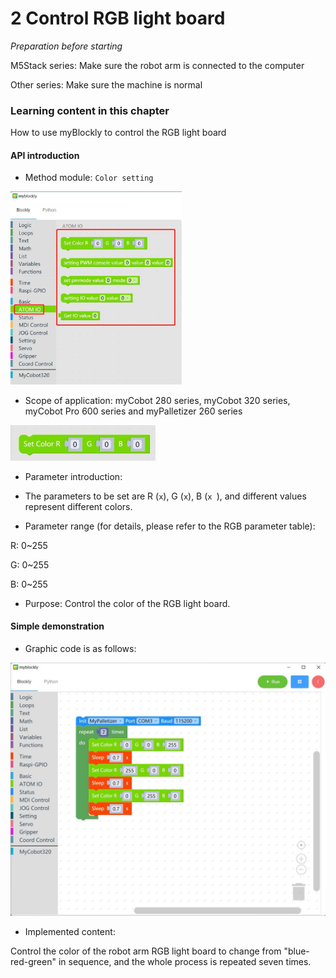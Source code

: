 # 2 Control RGB light board

<i>Preparation before starting</i>

M5Stack series: Make sure the robot arm is connected to the computer 

Other series: Make sure the machine is normal

### Learning content in this chapter

How to use myBlockly to control the RGB light board

#### API introduction

* Method module: `Color setting`

<img src="../../../../resource\3-FunctionsAndApplications\6.developmentGuide\myBlocklyAndUlFlow\controlRGB/set color API 1.jpg" style="zoom:33%;" />

* Scope of application: myCobot 280 series, myCobot 320 series, myCobot Pro 600 series and myPalletizer 260 series

<img src="../../../../resource\3-FunctionsAndApplications\6.developmentGuide\myBlocklyAndUlFlow\controlRGB/set color API 2.jpg" style="zoom: 50%;" />

* Parameter introduction:

* The parameters to be set are R (`x`), G (`x`), B (`x `), and different values ​​represent different colors.

* Parameter range (for details, please refer to the RGB parameter table):

R: 0~255

G: 0~255

B: 0~255

* Purpose: Control the color of the RGB light board.

#### Simple demonstration

* Graphic code is as follows:

<img src="../../../../resource\3-FunctionsAndApplications\6.developmentGuide\myBlocklyAndUlFlow\controlRGB/set color demo.jpg" style="zoom: 50%;" />

* Implemented content:

Control the color of the robot arm RGB light board to change from "blue-red-green" in sequence, and the whole process is repeated seven times.